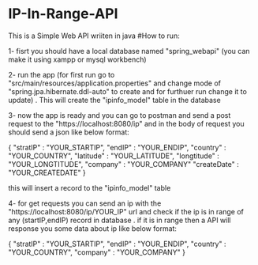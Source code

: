 # IP-In-Range-API
This is a Simple Web API wriiten in java
#How to run:

1- fisrt you should have a local database named "spring_webapi" (you can make it using xampp or mysql workbench)

2- run the app (for first run go to "src/main/resources/application.properties" and change mode of "spring.jpa.hibernate.ddl-auto" to create and for furthuer run change it to update) . This will create the "ipinfo_model" table in the database

3- now the app is ready and you can go to postman and send a post request to the "https://localhost:8080/ip" and in the body of request you should send a json like below format:

{
  "stratIP" : "YOUR_STARTIP",
  "endIP" : "YOUR_ENDIP",
  "country" : "YOUR_COUNTRY",
  "latitude" : "YOUR_LATITUDE",
  "longtitude" : "YOUR_LONGTITUDE",
  "company" : "YOUR_COMPANY"
  "createDate" : "YOUR_CREATEDATE"
}

this will insert a record to the "ipinfo_model" table

4- for get requests you can send an ip with the "https://localhost:8080/ip/YOUR_IP" url and check if the ip is in range of any (startIP,endIP) record in database . if it is in range then a API will response you some data about ip like below format:

{
  "stratIP" : "YOUR_STARTIP",
  "endIP" : "YOUR_ENDIP",
  "country" : "YOUR_COUNTRY",
  "company" : "YOUR_COMPANY"
}
